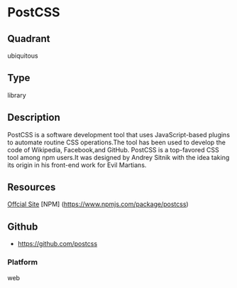 # PostCSS

## Quadrant
ubiquitous

## Type
library

## Description
PostCSS is a software development tool that uses JavaScript-based plugins to automate routine CSS operations.The tool has been used to develop the code of Wikipedia, Facebook,and GitHub. PostCSS is a top-favored CSS tool among npm users.It was designed by Andrey Sitnik with the idea taking its origin in his front-end work for Evil Martians.

## Resources
[Offcial Site](http://postcss.org/)
[NPM] (https://www.npmjs.com/package/postcss)

## Github
* <https://github.com/postcss>

### Platform
web